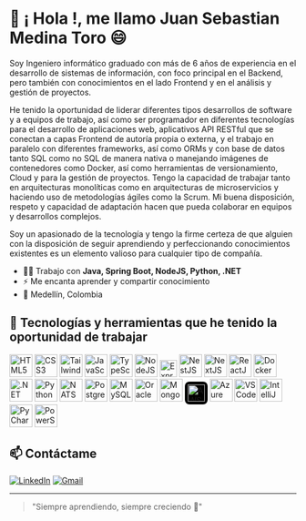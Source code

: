 # 👋 ¡ Hola !, me llamo Juan Sebastian Medina Toro 😄

Soy Ingeniero informático graduado con más de 6 años de experiencia en el desarrollo de sistemas de información, con foco principal en el Backend, pero también con conocimientos en el lado Frontend y en el análisis y gestión de proyectos.
 
He tenido la oportunidad de liderar diferentes tipos desarrollos de software y a equipos de trabajo, así como ser programador en diferentes tecnologías para el desarrollo de aplicaciones web, aplicativos API RESTful que se conectan a capas Frontend de autoría propia o externa, y el trabajo en paralelo con diferentes frameworks, así como ORMs y con base de datos tanto SQL como no SQL de manera nativa o manejando imágenes de contenedores como Docker, así como herramientas de versionamiento, Cloud y para la gestión de proyectos. Tengo la capacidad de trabajar tanto en arquitecturas monolíticas como en arquitecturas de microservicios y haciendo uso de metodologías ágiles como la Scrum. Mi buena disposición, respeto y capacidad de adaptación hacen que pueda colaborar en equipos y desarrollos complejos.

Soy un apasionado de la tecnología y tengo la firme certeza de que alguien con la disposición de seguir aprendiendo y perfeccionando conocimientos existentes es un elemento valioso para cualquier tipo de compañía.

- 🧑‍💻 Trabajo con **Java, Spring Boot, NodeJS, Python, .NET**
- ⚡ Me encanta aprender y compartir conocimiento
- 📍 Medellín, Colombia

## 🚀 Tecnologías y herramientas que he tenido la oportunidad de trabajar

<p align="left">
  <!-- HTML5 -->
  <img src="https://cdn.jsdelivr.net/gh/devicons/devicon/icons/html5/html5-original.svg" alt="HTML5" width="40" height="40"/>
  <!-- CSS3 -->
  <img src="https://cdn.jsdelivr.net/gh/devicons/devicon/icons/css3/css3-original.svg" alt="CSS3" width="40" height="40"/>
  <!-- TailwindCSS -->
  <img src="https://upload.wikimedia.org/wikipedia/commons/d/d5/Tailwind_CSS_Logo.svg" alt="TailwindCSS" width="40" height="40"/>
  <!-- JavaScript -->
  <img src="https://cdn.jsdelivr.net/gh/devicons/devicon/icons/javascript/javascript-original.svg" alt="JavaScript" width="40" height="40"/>
  <!-- TypeScript -->
  <img src="https://cdn.jsdelivr.net/gh/devicons/devicon/icons/typescript/typescript-original.svg" alt="TypeScript" width="40" height="40"/>
  <!-- NodeJS -->
  <img src="https://cdn.jsdelivr.net/gh/devicons/devicon/icons/nodejs/nodejs-original.svg" alt="NodeJS" width="40" height="40"/>
  <!-- ExpressJS -->
  <img src="https://www.manektech.com/storage/developer/1646733543.webp" width="30" height="30" alt="ExpressJS"/>
  <!-- NestJS -->
  <img src="https://nestjs.com/img/logo-small.svg" alt="NestJS" width="40" height="40"/>
  <!-- NextJS -->
  <img src="https://cdn.jsdelivr.net/gh/devicons/devicon/icons/nextjs/nextjs-original.svg" alt="NextJS" width="40" height="40"/>
  <!-- ReactJS -->
  <img src="https://cdn.jsdelivr.net/gh/devicons/devicon/icons/react/react-original.svg" alt="ReactJS" width="40" height="40"/>
  <!-- Docker -->
  <img src="https://cdn.jsdelivr.net/gh/devicons/devicon/icons/docker/docker-original.svg" alt="Docker" width="40" height="40"/>
  <!-- .NET -->
  <img src="https://cdn.jsdelivr.net/gh/devicons/devicon/icons/dotnetcore/dotnetcore-original.svg" alt=".NET" width="40" height="40"/>
  <!-- Python -->
  <img src="https://cdn.jsdelivr.net/gh/devicons/devicon/icons/python/python-original.svg" alt="Python" width="40" height="40"/>
  <!-- NATS -->
  <img src="https://nats.io/img/nats-icon-color.svg" alt="NATS" width="40" height="40"/>
  <!-- PostgreSQL -->
  <img src="https://cdn.jsdelivr.net/gh/devicons/devicon/icons/postgresql/postgresql-original.svg" alt="PostgreSQL" width="40" height="40"/>
  <!-- MySQL -->
  <img src="https://cdn.jsdelivr.net/gh/devicons/devicon/icons/mysql/mysql-original.svg" alt="MySQL" width="40" height="40"/>
  <!-- Oracle -->
  <img src="https://cdn.jsdelivr.net/gh/devicons/devicon/icons/oracle/oracle-original.svg" alt="Oracle" width="40" height="40"/>
  <!-- MongoDB -->
  <img src="https://cdn.jsdelivr.net/gh/devicons/devicon/icons/mongodb/mongodb-original.svg" alt="MongoDB" width="40" height="40"/>
  <!-- AWS -->
  <span style="display:inline-block;background:#000;border-radius:8px;padding:5px;">
    <img src="https://raw.githubusercontent.com/simple-icons/simple-icons/develop/icons/amazonaws.svg" width="30" height="30" alt="AWS"/>
  </span>
  <!-- Azure DevOps -->
  <img src="https://cdn.jsdelivr.net/gh/devicons/devicon/icons/azuredevops/azuredevops-original.svg" alt="Azure DevOps" width="40" height="40"/>
  <!-- Editor Visual Studio Code -->
  <img src="https://cdn.jsdelivr.net/gh/devicons/devicon/icons/vscode/vscode-original.svg" alt="VSCode" width="40" height="40"/>
  <!-- Editor IntelliJ -->
  <img src="https://cdn.jsdelivr.net/gh/devicons/devicon/icons/intellij/intellij-original.svg" alt="IntelliJ" width="40" height="40"/>
  <!-- Editor Visual PyCharm -->
  <img src="https://cdn.jsdelivr.net/gh/devicons/devicon/icons/pycharm/pycharm-original.svg" alt="PyCharm" width="40" height="40"/>
  <!-- Editor Visual Studio Code -->
  <img src="https://cdn.jsdelivr.net/gh/devicons/devicon/icons/powershell/powershell-original.svg" alt="PowerShell" width="40" height="40"/>




</p>


## 📫 Contáctame

[![LinkedIn](https://img.shields.io/badge/LinkedIn-blue?style=flat&logo=linkedin)](https://www.linkedin.com/in/juan-sebastian-medina-toro-887491249/)
[![Gmail](https://img.shields.io/badge/Gmail-red?style=flat&logo=gmail&logoColor=white)](mailto:sebatyan.medyna@gmail.com)

---
> "Siempre aprendiendo, siempre creciendo 🚀"
